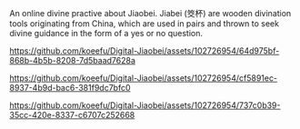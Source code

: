 An online divine practive about Jiaobei. Jiabei (筊杯) are wooden divination tools originating from China, which are used in pairs and thrown to seek divine guidance in the form of a yes or no question.


https://github.com/koeefu/Digital-Jiaobei/assets/102726954/64d975bf-868b-4b5b-8208-7d5baad7628a



https://github.com/koeefu/Digital-Jiaobei/assets/102726954/cf5891ec-8937-4b9d-bac6-381f9dc7bfc0



https://github.com/koeefu/Digital-Jiaobei/assets/102726954/737c0b39-35cc-420e-8337-c6707c252668


